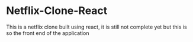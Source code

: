 # Netflix-Clone-React
This is a netflix clone built using react, it is still not complete yet but this is so the front end of the application 
